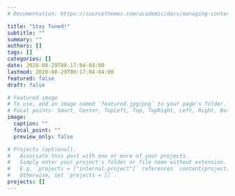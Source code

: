 ```yaml
---
# Documentation: https://sourcethemes.com/academic/docs/managing-content/

title: "Stay Tuned!"
subtitle: ""
summary: ""
authors: []
tags: []
categories: []
date: 2020-08-29T00:17:04-04:00
lastmod: 2020-08-29T00:17:04-04:00
featured: false
draft: false

# Featured image
# To use, add an image named `featured.jpg/png` to your page's folder.
# Focal points: Smart, Center, TopLeft, Top, TopRight, Left, Right, BottomLeft, Bottom, BottomRight.
image:
  caption: ""
  focal_point: ""
  preview_only: false

# Projects (optional).
#   Associate this post with one or more of your projects.
#   Simply enter your project's folder or file name without extension.
#   E.g. `projects = ["internal-project"]` references `content/project/deep-learning/index.md`.
#   Otherwise, set `projects = []`.
projects: []
---
```

